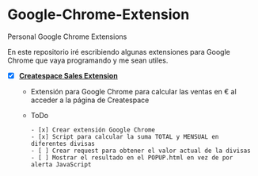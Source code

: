 # Google-Chrome-Extension
Personal Google Chrome Extensions

En este repositorio iré escribiendo algunas extensiones para Google Chrome que vaya programando y me sean utiles. 

- [x] [**Createspace Sales Extension**](https://github.com/iburguera/Google-Chrome-Extension/tree/master/CreatespaceSalesExtension)
    
    - Extensión para Google Chrome para calcular las ventas en € al acceder a la página de Createspace
    - ToDo
          
          - [x] Crear extensión Google Chrome
          - [x] Script para calcular la suma TOTAL y MENSUAL en diferentes divisas
          - [ ] Crear request para obtener el valor actual de la divisas
          - [ ] Mostrar el resultado en el POPUP.html en vez de por alerta JavaScript

     
    



    




